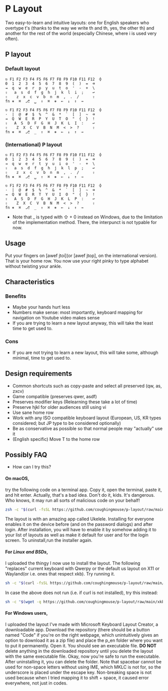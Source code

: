 # P Layout

Two easy-to-learn and intuitive layouts: one for English speakers who overtype t's (thanks to the way we write th and th, yes, the other th) and another for the rest of the world (especially Chinese, where i is used very often).

## P layout
###  Default layout
```
⎋ F1 F2 F3 F4 F5 F6 F7 F8 F9 F10 F11 F12  ⌽
0  1  2  3  4  5  6  7  8  9  (  )  =  ⌫
⇥  q  w  e  r  p  y  u  t  o  '  -  +  \
⇪   a  s  d  f  g  h  j  k  l  i  ;    ↩
⇧    z  x  c  v  b  n  m  ,  .  /      ⇧
fn ⎈  ⌘  ⎇  ␣  ⇮  ⌘  ⎈  ←  ↓  ↑  →
```
```
⎋ F1 F2 F3 F4 F5 F6 F7 F8 F9 F10 F11 F12  ⌽
·  |  @  #  $  %  ^  &  *  `  [  ]  ~  ⌫
⇥  Q  W  E  R  P  Y  U  T  O  "  {  }  !
⇪   A  S  D  F  G  H  J  K  L  I  :    ↩
⇧    Z  X  C  V  B  N  M  <  >  ?      ⇧
fn ⎈  ⌘  ⎇  _  ⇮  ⌘  ⎈  ←  ↓  ↑  →
```
<!--- template for keyboard borrowed from the [yak-layout](https://github.com/wincent/yak-layout/blob/master/README.md) -->
<!--- symbols are put according to https://jdebp.uk/FGA/iso-9995-7-symbols.html -->

### (International) P layout
```
⎋ F1 F2 F3 F4 F5 F6 F7 F8 F9 F10 F11 F12  ⌽
0  1  2  3  4  5  6  7  8  9  (  )  =  ⌫
⇥  q  w  e  r  t  y  u  i  o  '  -  +  \
⇪   a  s  d  f  g  h  j  k  l  p  ;    ↩
⇧    z  x  c  v  b  n  m  ,  .  /      ⇧
fn ⎈  ⌘  ⎇  ␣  ⇮  ⌘  ⎈  ←  ↓  ↑  →
```
```
⎋ F1 F2 F3 F4 F5 F6 F7 F8 F9 F10 F11 F12  ⌽
·  |  @  #  $  %  ^  &  *  `  [  ]  ~  ⌫
⇥  Q  W  E  R  T  Y  U  I  O  "  {  }  !
⇪   A  S  D  F  G  H  J  K  L  P  :    ↩
⇧    Z  X  C  V  B  N  M  <  >  ?      ⇧
fn ⎈  ⌘  ⎇  _  ⇮  ⌘  ⎈  ←  ↓  ↑  →
```
<!---  template for keyboard borrowed from the [yak-layout](https://github.com/wincent/yak-layout/blob/master/README.md) -->

* Note that _ is typed with ⇧ + 0 instead on Windows, due to the limitation of the implementation method. There, the interpunct is not typable for now. 

## Usage
Put your fingers on [awef jtoi](or [awef jtop], on the international version). That is your home row.
You now use your right pinky to type alphabet without twisting your ankle.

## Characteristics
### Benefits
* Maybe your hands hurt less
* Numbers make sense: most importantly, keyboard mapping for navigation on Youtube video makes sense
* If you are trying to learn a new layout anyway, this will take the least time to get used to.

### Cons
* If you are not trying to learn a new layout, this will take some, although minimal, time to get used to.

<!--
## Introduction
### 0
#### 0.0
Learning keyboard layout always sucks. 

Learning Qwerty sucked. But you got away with it.
Learning Dvorak sucks because you have to relearn everything anyway.
TBH you only need to replace P (and T if you are an English user).
If you already learned Dvorak, it still sucks because you can't use copy-paste intuitively, nor play games without tweaking settings every time.

#### 0.1
If you think about it, the position of the special letters suck. Not intuitive nor useful.

#### 0.2
Ergonomics of normal keyboards suck. Home row assumes that your fingers are robot fingers. And pretty much every alternative keyboard layouts assume this "Home row" to be asdf jkl;.
All ergonomic keyboards suck as well, because you either have to relearn typing (e.g. Ergodox, planck) and is not any better tbh, or the keyswitches suck (e.g. Microsoft Ergonomic keyboards).

### 1
What if we could (at least partially) fix all this? With barely any effort?
-->



## Design requirements
* Common shortcuts such as copy-paste and select all preserved (qw, as, zxcv)
* Game compatible (preserves qwer, asdf)
* Preserves modifier keys (Relearning these take a lot of time)
* Preserve hjkl for older audiences still using vi
* Use sane home row
* Work with any ISO compatible keyboard layout (European, US, KR types considered; but JP type to be considered optionally)
* Be as conservative as possible so that normal people may "actually" use it
* (English specific) Move T to the home row

## Possibly FAQ
<!--
* Why are the positions of / and \ still quite arbitrary?

To US keyboard users, yes, it may seem rather arbitrary. But for others, it may look symmatric, because \ is placed elsewhere.

* Why is the position of ` as arbitrary as it was before?

Because no one uses it tbh. At least now it's on the right side of the keyboard along with all the other accents.

* Why not put - and ~ together?

Because they are not interchangable in any specific language, afaik.
-->

* How can I try this?

#### On **macOS**, 
try the following code on a terminal app. Copy it, open the terminal, paste it, and hit enter. Actually, that's a bad idea. Don't do it, kids. It's dangerous. Who knows, it may run all sorts of malicious code on your behalf!
```zsh
zsh -c "$(curl -fsSL https://github.com/coughingmouse/p-layout/raw/main/macOS-version/install.sh)"
```
The layout is with an amazing app called Ukelele. Installing for everyone enables it on the device before (and on the password dialogs) and after login. After installation, you will have to enable it by somehow adding it to your list of layouts as well as make it default for user and for the login screen. To uninstall,run the installer again.

#### For *Linux and BSDs*, 
I uploaded the thingy I now use to install the layout. The following "replaces" current keyboard with Qwerpy or the default us layout on X11 or Wayland(or i.e. ones that respect xkb). Try running it.
```sh
sh -c "$(curl -fsSL https://github.com/coughingmouse/p-layout/raw/main/xkb-version/install.sh)"
```
In case the above does not run (i.e. if curl is not installed), try this instead:
```sh
sh -c "$(wget -q https://github.com/coughingmouse/p-layout/raw/main/xkb-version/install.sh -O -)"
```
#### For **Windows** users, 
I uploaded the layout I've made with Microsoft Keyboard Layout Creator, a downloadable app. Download the repository (there should be a button named "Code" if you're on the right webpage, which unintuitively gives an option to download it as a zip file) and place the p_en folder where you want to put it permanently. Open it. You should see an executable file. **DO NOT** delete anything in the downloaded repository until you delete the layout with the same executable file. Okay, now you're safe to run the executable. After uninstalling it, you can delete the folder. Note that spacebar cannot be used for non-space letters without using IME, which MKLC is not for, so the underscore is placed under the escape key. Non-breaking space is not used because when I tried mapping it to shift + space, it caused error everywhere, not just in codes.

